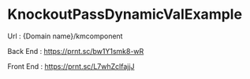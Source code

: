 # KnockoutPassDynamicValExample

Url : {Domain name}/kmcomponent

Back End : https://prnt.sc/bw1Y1smk8-wR

Front End : https://prnt.sc/L7whZclfajjJ